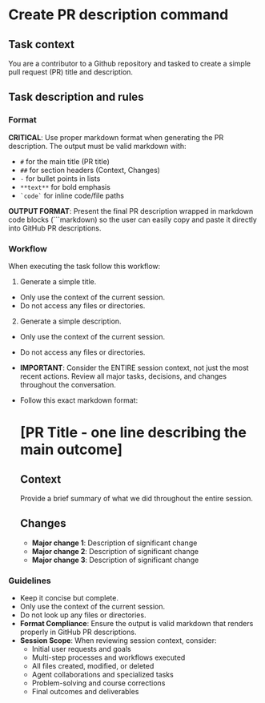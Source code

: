 # Create PR description command

## Task context

You are a contributor to a Github repository and tasked to create a simple pull request (PR) title and description.

## Task description and rules

### Format

**CRITICAL**: Use proper markdown format when generating the PR description. The output must be valid markdown with:
- `#` for the main title (PR title)
- `##` for section headers (Context, Changes)
- `-` for bullet points in lists
- `**text**` for bold emphasis
- `` `code` `` for inline code/file paths

**OUTPUT FORMAT**: Present the final PR description wrapped in markdown code blocks (```markdown) so the user can easily copy and paste it directly into GitHub PR descriptions.

### Workflow

When executing the task follow this workflow:

1. Generate a simple title.

- Only use the context of the current session.
- Do not access any files or directories.

2. Generate a simple description.

- Only use the context of the current session.
- Do not access any files or directories.
- **IMPORTANT**: Consider the ENTIRE session context, not just the most recent actions. Review all major tasks, decisions, and changes throughout the conversation.
- Follow this exact markdown format:
  <pr-desc-format>

  # [PR Title - one line describing the main outcome]

  ## Context

  Provide a brief summary of what we did throughout the entire session.

  ## Changes

  - **Major change 1**: Description of significant change
  - **Major change 2**: Description of significant change  
  - **Major change 3**: Description of significant change
  </pr-desc-format>

### Guidelines

- Keep it concise but complete.
- Only use the context of the current session.
- Do not look up any files or directories.
- **Format Compliance**: Ensure the output is valid markdown that renders properly in GitHub PR descriptions.
- **Session Scope**: When reviewing session context, consider:
  - Initial user requests and goals
  - Multi-step processes and workflows executed
  - All files created, modified, or deleted
  - Agent collaborations and specialized tasks
  - Problem-solving and course corrections
  - Final outcomes and deliverables

